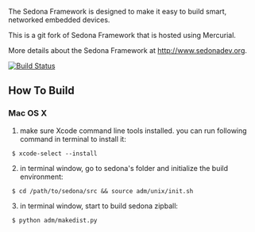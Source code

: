 The Sedona Framework is designed to make it easy to build smart, networked embedded devices. 

This is a git fork of Sedona Framework that is hosted using Mercurial. 

More details about the Sedona Framework at http://www.sedonadev.org.

[![Build Status](https://travis-ci.org/linsong/sedona.svg?branch=develop)](https://travis-ci.org/linsong/sedona.svg?branch=develop)

## How To Build
### Mac OS X 
1. make sure Xcode command line tools installed. you can run following command in terminal to install it:
```
 $ xcode-select --install
```
2. in terminal window, go to sedona's folder and initialize the build environment:
```
 $ cd /path/to/sedona/src && source adm/unix/init.sh 
```
3. in terminal window, start to build sedona zipball:
```
 $ python adm/makedist.py
```
